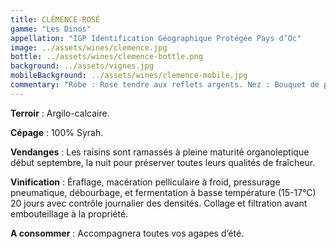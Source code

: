 ```yaml
---
title: CLÉMENCE-ROSÉ
gamme: "Les Dinos"
appellation: "IGP Identification Géographique Protégée Pays d’Oc"
image: ../assets/wines/clemence.jpg
bottle: ../assets/wines/clemence-bottle.png
background: ../assets/vignes.jpg
mobileBackground: ../assets/wines/clemence-mobile.jpg
commentary: "Robe : Rose tendre aux reflets argents. Nez : Bouquet de petits fruits rouges frais et d’agrumes. Bouche : En harmonie avec son nez, finale franche."
---
```


**Terroir** : Argilo-calcaire.

**Cépage** : 100% Syrah.

**Vendanges** : Les raisins sont ramassés à pleine maturité organoleptique début septembre, la nuit pour préserver toutes leurs qualités de fraîcheur.

**Vinification** : Éraflage, macération pelliculaire à froid, pressurage pneumatique, débourbage, et fermentation à basse température (15-17°C) 20 jours avec contrôle journalier des densités. Collage et filtration avant embouteillage à la propriété.

**A consommer** : Accompagnera toutes vos agapes d’été.

